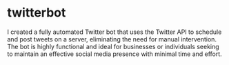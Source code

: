 # twitterbot

I created a fully automated Twitter bot that uses the Twitter API to schedule and post tweets on a server, eliminating the need for manual intervention. The bot is highly functional and ideal for businesses or individuals seeking to maintain an effective social media presence with minimal time and effort.
